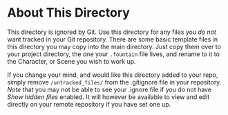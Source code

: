# About This Directory

This directory is ignored by Git. Use this directory for any files you *do not* want tracked in your Git repository. There are some basic template files in this directory you may copy into the main directory. Just copy them over to your project directory, the one your `.fountain` file lives, and rename to it to the Character, or Scene you wish to work up.

If you change your mind, and would like this directory added to your repo, simply remove `/untracked_files/` from the .gitignore file in your repository. *Note* that you may not be able to see your .ignore file if you do not have *Show hidden files* enabled. It will however be available to view and edit directly on your remote repository if you have set one up.
